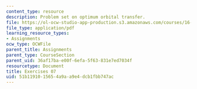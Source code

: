 ```yaml
---
content_type: resource
description: Problem set on optimum orbital transfer.
file: https://ol-ocw-studio-app-production.s3.amazonaws.com/courses/16-346-astrodynamics-fall-2008/51b1191015654a9aa9e4dcb1fbb747ac_ex_07.pdf
file_type: application/pdf
learning_resource_types:
- Assignments
ocw_type: OCWFile
parent_title: Assignments
parent_type: CourseSection
parent_uid: 36af17ba-e00f-6efa-5f63-831e7ed7034f
resourcetype: Document
title: Exercises 07
uid: 51b11910-1565-4a9a-a9e4-dcb1fbb747ac
---
```

